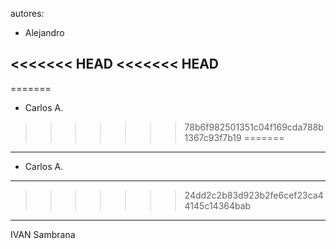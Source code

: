 autores:

- Alejandro

<<<<<<< HEAD
<<<<<<< HEAD
- 
=======
- Carlos A.
>>>>>>> 78b6f982501351c04f169cda788b1367c93f7b19
=======
---------------

- Carlos A.

---------------
>>>>>>> 24dd2c2b83d923b2fe6cef23ca44145c14364bab


-------------

IVAN Sambrana